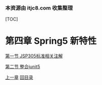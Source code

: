 ### 本资源由 itjc8.com 收集整理
[TOC]

# 第四章 Spring5 新特性

[第一节 JSP305标准相关注解](verse01.html)

[第二节 整合junit5](verse02.html)



[上一章](../chapter03/index.html) [回目录](../index.html)